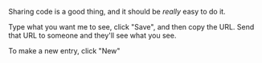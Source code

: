 
Sharing code is a good thing, and it should be _really_ easy to do it.

Type what you want me to see, click "Save", and then copy the URL.  Send that
URL to someone and they'll see what you see.

To make a new entry, click "New"
